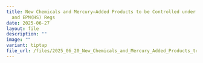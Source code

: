 ```yaml
---
title: New Chemicals and Mercury–Added Products to be Controlled under the EPMA
  and EPM(HS) Regs
date: 2025-06-27
layout: file
description: ""
image: ""
variant: tiptap
file_url: /files/2025_06_20_New_Chemicals_and_Mercury_Added_Products_to_be_Controlled_under_the_EPMA_and_EPM_HS__Regs_Ver2.pdf
---
```

